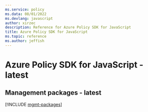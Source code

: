 ```yaml
---
ms.service: policy
ms.data: 08/01/2022
ms.devlang: javascript
author: xirzec
description: Reference for Azure Policy SDK for JavaScript
title: Azure Policy SDK for JavaScript
ms.topic: reference
ms.author: jeffish
---
```

# Azure Policy SDK for JavaScript - latest

## Management packages - latest
[!INCLUDE [mgmt-packages](policy-mgmt-index.md)]